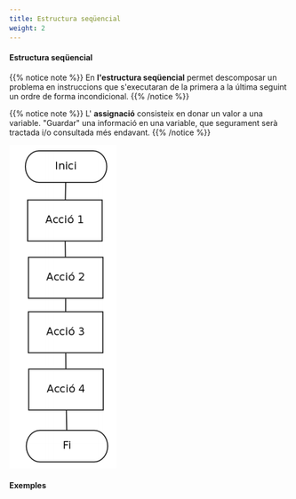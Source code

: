```yaml
---
title: Estructura seqüencial
weight: 2
---
```


#### Estructura seqüencial

{{% notice note %}}
En **l'estructura seqüencial** permet descomposar un problema en instruccions que s'executaran de la primera a la última seguint un ordre de forma incondicional. 
{{% /notice %}}

{{% notice note %}}
L' **assignació** consisteix en donar un valor a una variable. "Guardar" una informació en una variable, que segurament serà tractada i/o consultada més endavant. 
{{% /notice %}}

![seq](../images/seq.png?width=500px)


#### Exemples


